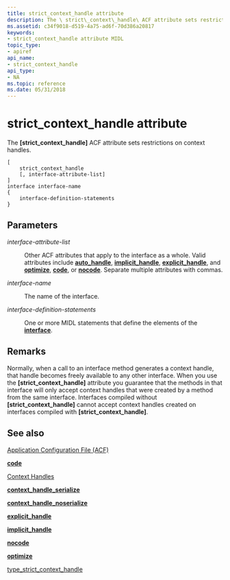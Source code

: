 ```yaml
---
title: strict_context_handle attribute
description: The \ strict\_context\_handle\ ACF attribute sets restrictions on context handles.
ms.assetid: c34f9018-d519-4a75-ad6f-70d386a20817
keywords:
- strict_context_handle attribute MIDL
topic_type:
- apiref
api_name:
- strict_context_handle
api_type:
- NA
ms.topic: reference
ms.date: 05/31/2018
---
```


# strict\_context\_handle attribute

The **\[strict\_context\_handle\]** ACF attribute sets restrictions on context handles.

``` syntax
[ 
    strict_context_handle 
    [, interface-attribute-list] 
] 
interface interface-name
{
    interface-definition-statements
}
```

## Parameters

<dl> <dt>

*interface-attribute-list* 
</dt> <dd>

Other ACF attributes that apply to the interface as a whole. Valid attributes include [**auto\_handle**](auto-handle.md), [**implicit\_handle**](implicit-handle.md), [**explicit\_handle**](explicit-handle.md), and [**optimize**](optimize.md), [**code**](code.md), or [**nocode**](nocode.md). Separate multiple attributes with commas.

</dd> <dt>

*interface-name* 
</dt> <dd>

The name of the interface.

</dd> <dt>

*interface-definition-statements* 
</dt> <dd>

One or more MIDL statements that define the elements of the [**interface**](interface.md).

</dd> </dl>

## Remarks

Normally, when a call to an interface method generates a context handle, that handle becomes freely available to any other interface. When you use the **\[strict\_context\_handle\]** attribute you guarantee that the methods in that interface will only accept context handles that were created by a method from the same interface. Interfaces compiled without **\[strict\_context\_handle\]** cannot accept context handles created on interfaces compiled with **\[strict\_context\_handle\]**.

## See also

<dl> <dt>

[Application Configuration File (ACF)](application-configuration-file-acf-.md)
</dt> <dt>

[**code**](code.md)
</dt> <dt>

[Context Handles](/windows/desktop/Rpc/context-handles)
</dt> <dt>

[**context\_handle\_serialize**](context-handle-serialize.md)
</dt> <dt>

[**context\_handle\_noserialize**](context-handle-noserialize.md)
</dt> <dt>

[**explicit\_handle**](explicit-handle.md)
</dt> <dt>

[**implicit\_handle**](implicit-handle.md)
</dt> <dt>

[**nocode**](nocode.md)
</dt> <dt>

[**optimize**](optimize.md)
</dt> <dt>

[type\_strict\_context\_handle](type-strict-context-handle.md)
</dt> </dl>

 

 